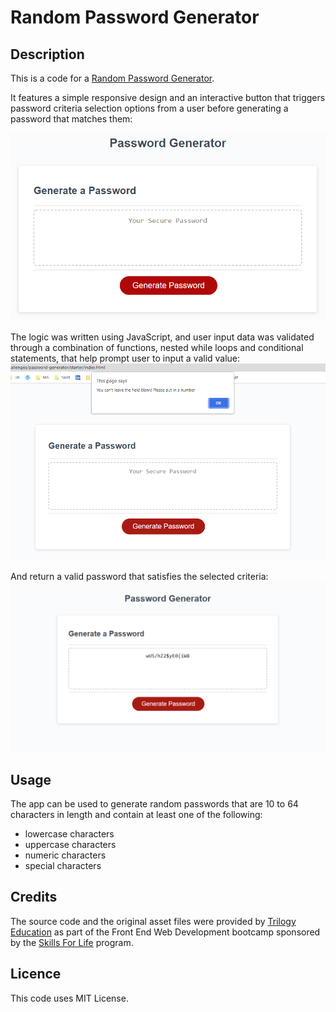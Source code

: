 # Random Password Generator

## Description

This is a code for a [Random Password Generator](https://maijako.github.io/password-generator).

It features a simple responsive design and an interactive button that triggers password criteria selection options from a user before generating a password that matches them:

![Input screen](./assets/images/05-javascript-challenge-demo.png)

The logic was written using JavaScript, and user input data was validated through a combination of functions, nested while loops and conditional statements, that help prompt user to input a valid value:
![User valid value prompt](./assets/images/warn_passwordgen_screen.PNG)

And return a valid password that satisfies the selected criteria:
![Final password](./assets/images/result_passwordgen_screen.PNG)


## Usage

The app can be used to generate random passwords that are 10 to 64 characters in length and contain at least one of the following:
* lowercase characters
* uppercase characters
* numeric characters
* special characters


## Credits

The source code and the original asset files were provided by [Trilogy Education](https://2u.com/) as part of the Front End Web Development bootcamp sponsored by the [Skills For Life](https://skillsforlife.edx.org/) program.


## Licence

This code uses MIT License.


